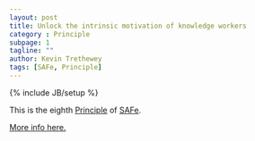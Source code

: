 ```yaml
---
layout: post
title: Unlock the intrinsic motivation of knowledge workers
category : Principle
subpage: 1
tagline: ""
author: Kevin Trethewey
tags: [SAFe, Principle]
---
```

{% include JB/setup %}

This is the eighth [Principle](/principles.html) of [SAFe](/archetype/SAFe).

[More info here.](http://scaledagileframework.com/unlock-the-intrinsic-motivation-of-knowledge-workers/)
